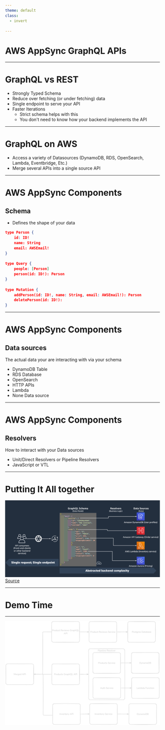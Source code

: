 ```yaml
--- 
theme: default
class:
  - invert

---
```

# AWS AppSync GraphQL APIs


---
# GraphQL vs REST

- Strongly Typed Schema
- Reduce over fetching (or under fetching) data
- Single endpoint to serve your API
- Faster Iterations
    - Strict schema helps with this
    - You don't need to know how your backend implements the API

---
# GraphQL on AWS

- Access a variety of Datasources (DynamoDB, RDS, OpenSearch, Lambda, Eventbridge, Etc.)
- Merge several APIs into a single source API 

<!--
Backend for Frontend (BFF) approach
-->
---
# AWS AppSync Components

## Schema

- Defines the shape of your data

```json
type Person {
    id: ID!
    name: String
    email: AWSEmail!
}

type Query {
    people: [Person]
    person(id: ID!): Person
}

type Mutation {
    addPerson(id: ID!, name: String, email: AWSEmail!): Person
    deletePerson(id: ID!): 
}
```
<!-- 
Walkthrough of AppSync Components:

A schema consists of Types and Fields

Types define your data
Fields are in the scope of types 

Query, Mutation, and Subscription are special types reserved by GraphQL

Query - think of your traditional GET requests
Mutation - modifies data (create, update, delete)
Subscription - real time, pub/sub style updates (not discussed today)
-->
___

# AWS AppSync Components

## Data sources

The actual data your are interacting with via your schema

- DynamoDB Table
- RDS Database
- OpenSearch
- HTTP APIs
- Lambda
- None Data source

<!--
AppSync provides several direct integrations with various
data sources to interact with.

In the case of an unsupported source, you can always drop in to a Lambda Function
-->
---
# AWS AppSync Components

## Resolvers

How to interact with your Data sources

- Unit/Direct Resolvers or Pipeline Resolvers
- JavaScript or VTL 

<!--
Resolvers are how you interact with your data sources

Sometimes you need to chain several interactions together into a pipeline Resolvers
 - Example (Request > Authz > Query > Response)

You can use APPSYNC_JS runtime or Apache Velocity Template Language (JS recommended)
-->
---
# Putting It All together

![w:1000px](./aws-flow-infographic.png)
<a href="https://docs.aws.amazon.com/appsync/latest/devguide/data-source-components.html" target="_blank">Source</a>

---
# Demo Time

---
![bg contain](./diagram.png)
